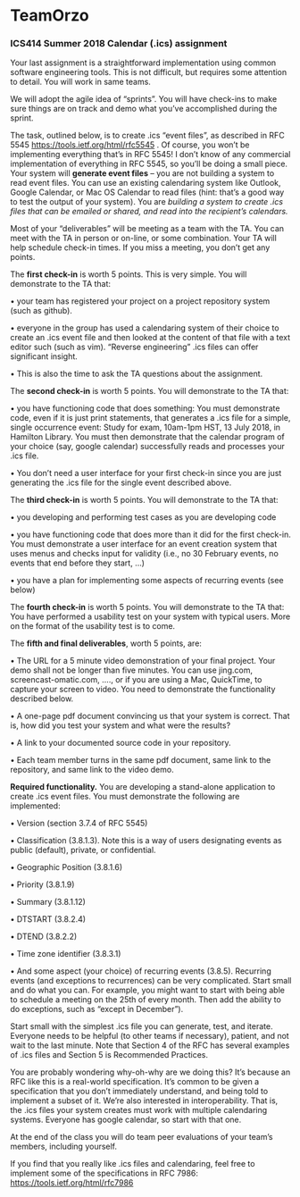 # TeamOrzo

### ICS414 Summer 2018 Calendar (.ics) assignment

Your last assignment is a straightforward implementation using common software
engineering tools. This is not difficult, but requires some attention to detail. You will
work in same teams.

We will adopt the agile idea of “sprints”. You will have check-ins to make sure things
are on track and demo what you’ve accomplished during the sprint.

The task, outlined below, is to create .ics “event files”, as described in RFC 5545
https://tools.ietf.org/html/rfc5545 . Of course, you won’t be implementing
everything that’s in RFC 5545! I don’t know of any commercial implementation of
everything in RFC 5545, so you’ll be doing a small piece. Your system will **generate
event files** – you are not building a system to read event files. You can use an existing
calendaring system like Outlook, Google Calendar, or Mac OS Calendar to read files
(hint: that’s a good way to test the output of your system). You are *building a
system to create .ics files that can be emailed or shared, and read into the recipient’s
calendars.*

Most of your “deliverables” will be meeting as a team with the TA. You can meet
with the TA in person or on-line, or some combination. Your TA will help schedule
check-in times. If you miss a meeting, you don’t get any points.

The **first check-in** is worth 5 points. This is very simple. You will demonstrate to
the TA that:

• your team has registered your project on a project repository system (such
as github).

• everyone in the group has used a calendaring system of their choice to create
an .ics event file and then looked at the content of that file with a text editor
such (such as vim). “Reverse engineering” .ics files can offer significant
insight.

• This is also the time to ask the TA questions about the assignment.

The **second check-in** is worth 5 points. You will demonstrate to the TA that:

• you have functioning code that does something: You must demonstrate code,
even if it is just print statements, that generates a .ics file for a simple, single
occurrence event: Study for exam, 10am-1pm HST, 13 July 2018, in Hamilton
Library. You must then demonstrate that the calendar program of your
choice (say, google calendar) successfully reads and processes your .ics file.

• You don’t need a user interface for your first check-in since you are just
generating the .ics file for the single event described above.

The **third check-in** is worth 5 points. You will demonstrate to the TA that:

• you developing and performing test cases as you are developing code

• you have functioning code that does more than it did for the first check-in.
You must demonstrate a user interface for an event creation system that
uses menus and checks input for validity (i.e., no 30 February events, no
events that end before they start, …)

• you have a plan for implementing some aspects of recurring events (see
below)

The **fourth check-in** is worth 5 points. You will demonstrate to the TA that:
You have performed a usability test on your system with typical users. More on the
format of the usability test is to come.

The **fifth and final deliverables**, worth 5 points, are:

• The URL for a 5 minute video demonstration of your final project. Your demo
shall not be longer than five minutes. You can use jing.com, screencast-omatic.com, …., or if you are using a Mac, QuickTime, to capture your screen to
video. You need to demonstrate the functionality described below.

• A one-page pdf document convincing us that your system is correct. That is,
how did you test your system and what were the results?

• A link to your documented source code in your repository.

• Each team member turns in the same pdf document, same link to the
repository, and same link to the video demo.

**Required functionality.** You are developing a stand-alone application to create .ics
event files. You must demonstrate the following are implemented:

• Version (section 3.7.4 of RFC 5545)

• Classification (3.8.1.3). Note this is a way of users designating events as
public (default), private, or confidential.

• Geographic Position (3.8.1.6)

• Priority (3.8.1.9)

• Summary (3.8.1.12)

• DTSTART (3.8.2.4)

• DTEND (3.8.2.2)

• Time zone identifier (3.8.3.1)

• And some aspect (your choice) of recurring events (3.8.5). Recurring events
(and exceptions to recurrences) can be very complicated. Start small and do
what you can. For example, you might want to start with being able to
schedule a meeting on the 25th of every month. Then add the ability to do
exceptions, such as “except in December”).

Start small with the simplest .ics file you can generate, test, and iterate.
Everyone needs to be helpful (to other teams if necessary), patient, and not wait to
the last minute. Note that Section 4 of the RFC has several examples of .ics files and
Section 5 is Recommended Practices.

You are probably wondering why-oh-why are we doing this? It’s because an RFC
like this is a real-world specification. It’s common to be given a specification that
you don’t immediately understand, and being told to implement a subset of it. We’re
also interested in interoperability. That is, the .ics files your system creates must
work with multiple calendaring systems. Everyone has google calendar, so start
with that one.

At the end of the class you will do team peer evaluations of your team’s members,
including yourself.

If you find that you really like .ics files and calendaring, feel free to implement some
of the specifications in RFC 7986: https://tools.ietf.org/html/rfc7986

